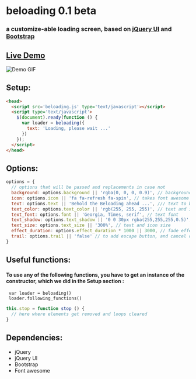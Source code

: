 # beloading 0.1 beta
### a customize-able loading screen, based on [jQuery UI](https://jquery.com) and [Bootstrap](https://bootstrap.com)

## [Live Demo][0416ca12]

  [0416ca12]: https://beloading.github.io "Live demo of beloading"

![Demo GIF](beloading.gif)

## Setup:

```html
<head>
  <script src='beloading.js' type='text/javascript'></script>
  <script type='text/javascript'>
    $(document).ready(function () {
      var loader = beloading({
        text: 'Loading, please wait ...'
      })
    });
  </script>
</head>
```

## Options:

```javascript
options = {
  // options that will be passed and replacements in case not
  background: options.background || 'rgba(0, 0, 0, 0.9)', // background color
  icon: options.icon || 'fa fa-refresh fa-spin', // takes font awesome icon
  text: options.text || 'Behold the Beloading ahead ...', /// text to be displayed while waiting
  text_color: options.text_color || 'rgb(255, 255, 255)', // text and icon color
  text_font: options.font || 'Georgia, Times, serif', // text font
  text_shadow: options.text_shadow || '0 0 30px rgba(255,255,255,0.5)', // text and icon shadow
  text_size: options.text_size || '300%', // text and icon size
  effect_duration: options.effect_duration * 1000 || 3000, // fade effect duration in seconds
  trail: options.trail || 'false' // to add escape button, and cancel on load event
}
```

## Useful functions:
#### To use any of the following functions, you have to get an instance of the constructor, which we did in the Setup section :
` var loader = beloading()` </br>
` loader.following_functions()`

```javascript
this.stop = function stop () {
  // here where elements get removed and loops cleared
}
```
## Dependencies:
- jQuery
- jQuery UI
- Bootstrap
- Font awesome
